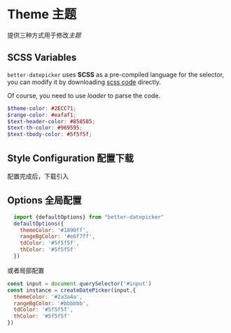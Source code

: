# Theme 主题

提供三种方式用于修改*主题*

## SCSS Variables

`better-datepicker` uses **SCSS** as a pre-compiled language for the selector, you can modify it by
downloading  <a href="https://github.com/Js-Monkey/better-datepicker/blob/master/src/assets/date-picker.scss" target="_blank">
scss code</a> directly.

Of course, you need to use *loader* to parse the code.

```scss
$theme-color: #2ECC71;
$range-color: #eafaf1;
$text-header-color: #858585;
$text-th-color: #969595;
$text-tbody-color: #5f5f5f;
```

## Style Configuration 配置下载

配置完成后，下载引入

<theme-card></theme-card>

## Options 全局配置

```js
  import {defaultOptions} from "better-datepicker"
  defaultOptions({
    themeColor: '#1890ff',
    rangeBgColor: '#e6f7ff',
    tdColor: '#5f5f5f',
    thColor: '#5f5f5f'
  })
```

或者局部配置

```js
const input = document.querySelector('#input')
const instance = createDatePicker(input,{
  themeColor: '#2a3a4a',
  rangeBgColor: '#bbbbbb',
  tdColor: '#5f5f5f',
  thColor: '#5f5f5f'
})

```
